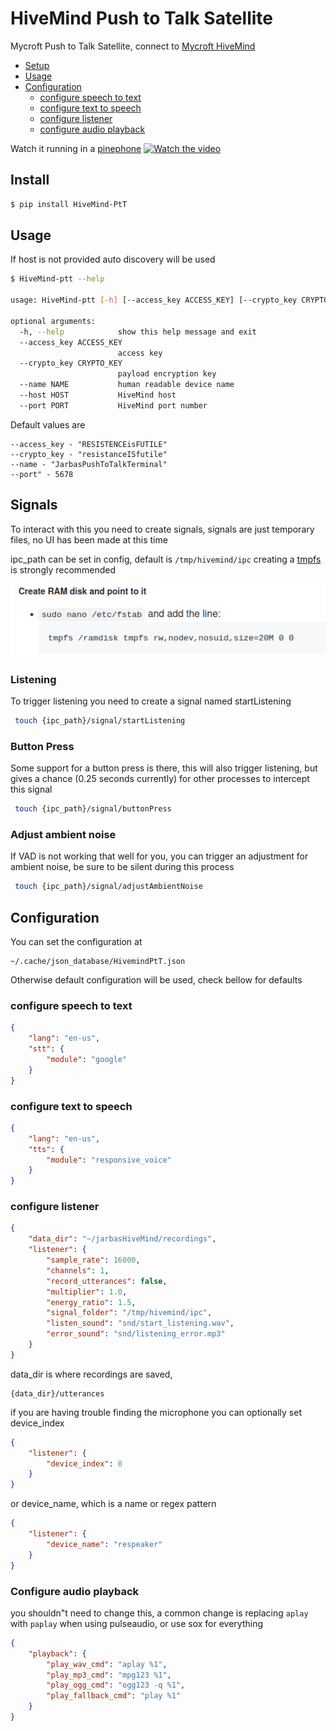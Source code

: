 # HiveMind Push to Talk Satellite

Mycroft Push to Talk Satellite, connect to  [Mycroft HiveMind](https://github.com/JarbasSkills/skill-hivemind)


* [Setup](#setup)
* [Usage](#usage)
* [Configuration](#configuration)
  - [configure speech to text](#configure-speech-to-text)
  - [configure text to speech](#configure-text-to-speech)
  - [configure listener](#configure-listener)
  - [configure audio playback](#configure-audio-playback)

Watch it running in a [pinephone](https://www.pine64.org/pinephone/)
[![Watch the video](https://img.youtube.com/vi/Mn59YN-AW2A/maxresdefault.jpg)](https://www.youtube.com/watch?v=Mn59YN-AW2A&feature=youtu.be)

## Install

```bash
$ pip install HiveMind-PtT
```
## Usage

If host is not provided auto discovery will be used

```bash
$ HiveMind-ptt --help

usage: HiveMind-ptt [-h] [--access_key ACCESS_KEY] [--crypto_key CRYPTO_KEY] [--name NAME] [--host HOST] [--port PORT]

optional arguments:
  -h, --help            show this help message and exit
  --access_key ACCESS_KEY
                        access key
  --crypto_key CRYPTO_KEY
                        payload encryption key
  --name NAME           human readable device name
  --host HOST           HiveMind host
  --port PORT           HiveMind port number
```

Default values are

```
--access_key - "RESISTENCEisFUTILE"
--crypto_key - "resistanceISfutile"
--name - "JarbasPushToTalkTerminal"
--port" - 5678

```

## Signals

To interact with this you need to create signals, signals are just temporary files, no UI has been made at this time

ipc_path can be set in config, default is ```/tmp/hivemind/ipc``` creating a [tmpfs](https://en.wikipedia.org/wiki/Tmpfs) is strongly recommended

![ramdisk](./ramdisk.png)

### Listening

To trigger listening you need to create a signal named startListening

```bash
 touch {ipc_path}/signal/startListening
```

### Button Press

Some support for a button press is there, this will also trigger listening, 
but gives a chance (0.25 seconds currently) for other processes to intercept 
this signal

```bash
 touch {ipc_path}/signal/buttonPress
```

### Adjust ambient noise

If VAD is not working that well for you, you can trigger an adjustment for ambient noise, be sure to be silent during this process

```bash
 touch {ipc_path}/signal/adjustAmbientNoise
```

## Configuration

You can set the configuration at
    
    ~/.cache/json_database/HivemindPtT.json
    
Otherwise default configuration will be used, check bellow for defaults

### configure speech to text
```json
{
    "lang": "en-us",
    "stt": {
        "module": "google"
    }
}
```

### configure text to speech
```json
{
    "lang": "en-us",
    "tts": {
        "module": "responsive_voice"
    }
}
```

### configure listener

```json
{
    "data_dir": "~/jarbasHiveMind/recordings",
    "listener": {
        "sample_rate": 16000,
        "channels": 1,
        "record_utterances": false,
        "multiplier": 1.0,
        "energy_ratio": 1.5,
        "signal_folder": "/tmp/hivemind/ipc",
        "listen_sound": "snd/start_listening.wav",
        "error_sound": "snd/listening_error.mp3"
    }
}
```
data_dir is where recordings are saved, 

    {data_dir}/utterances

if you are having trouble finding the microphone you can optionally set device_index

```json
{
    "listener": {
        "device_index": 0
    }
}
```  
or device_name, which is a name or regex pattern
```json
{
    "listener": {
        "device_name": "respeaker"
    }
}
```  


### Configure audio playback

you shouldn"t need to change this, a common change is replacing ```aplay``` with ```paplay``` when using pulseaudio, or use sox for everything

```json
{
    "playback": {
        "play_wav_cmd": "aplay %1",
        "play_mp3_cmd": "mpg123 %1",
        "play_ogg_cmd": "ogg123 -q %1",
        "play_fallback_cmd": "play %1"
    }
}

```